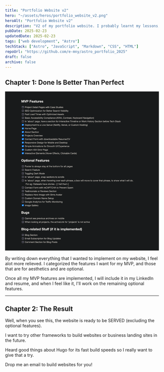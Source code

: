 ```yaml
---
title: "Portfolio Website v2"
hero: "~/assets/heros/portfolio_website_v2.png"
heroAlt: "Portfolio Website v2"
description: "V2 of my portfolio website. I probably learnt my lessons, right?"
pubDate: 2025-02-23
updatedDate: 2025-02-23
tags: ["web development", "Astro"]
techStack: ["Astro", "JavaScript", "Markdown", "CSS", "HTML"]
repoUrl: "https://github.com/e-mny/astro_portfolio_2025"
draft: false
archive: false
---
```


## Chapter 1: Done Is Better Than Perfect

![List of Features I wanted in my website](../../assets/projects/portfolio_website_v2_1.png "List of features I wanted in my website")

By writing down everything that I wanted to implement on my website, I feel alot more relieved. I categorized the features I want for my MVP, and those that are for aesthetics and are optional.

Once all my MVP features are implemented, I will include it in my LinkedIn and resume, and when I feel like it, I'll work on the remaining optional features.

---

## Chapter 2: The Result

Well, when you see this, the website is ready to be SERVED (excluding the optional features).

I want to try other frameworks to build websites or business landing sites in the future.

Heard good things about Hugo for its fast build speeds so I really want to give that a try.

Drop me an email to build websites for you!
